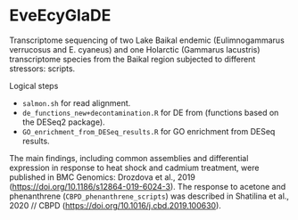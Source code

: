 # EveEcyGlaDE
Transcriptome sequencing of two Lake Baikal endemic (Eulimnogammarus verrucosus and E. cyaneus) and one Holarctic (Gammarus lacustris) transcriptome species from the Baikal region subjected to different stressors: scripts. 


Logical steps
* `salmon.sh` for read alignment. 
* `de_functions_new+decontamination.R` for DE from (functions based on the DESeq2 package). 
* `GO_enrichment_from_DESeq_results.R` for GO enrichment from DESeq results.

The main findings, including common assemblies and differential expression in response to heat shock and cadmium treatment, were published in BMC Genomics: Drozdova et al., 2019 (https://doi.org/10.1186/s12864-019-6024-3). 
The response to acetone and phenanthrene (`CBPD_phenanthrene_scripts`) was described in Shatilina et al., 2020 // CBPD (https://doi.org/10.1016/j.cbd.2019.100630).
